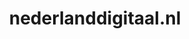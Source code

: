 ---
layout: post
title:  "nederlanddigitaal.nl"
internal_url:  "/dutchgov/nederlanddigitaal.nl.html"
categories: dutchgov
---